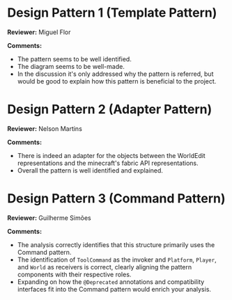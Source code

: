 # Design Pattern 1 (Template Pattern)
**Reviewer:** Miguel Flor

**Comments:**

- The pattern seems to be well identified.
- The diagram seems to be well-made.
- In the discussion it's only addressed why the pattern is referred, but would be good to explain how this pattern is beneficial to the project.   

# Design Pattern 2 (Adapter Pattern)
**Reviewer:** Nelson Martins

**Comments:**

- There is indeed an adapter for the objects between the WorldEdit
representations and the minecraft's fabric API representations.
- Overall the pattern is well identified and explained.

# Design Pattern 3 (Command Pattern)
**Reviewer:** Guilherme Simões

**Comments:**

- The analysis correctly identifies that this structure primarily uses the Command pattern.
- The identification of `ToolCommand` as the invoker and `Platform`, `Player`, and `World` as receivers is correct, clearly aligning the pattern components with their respective roles.
- Expanding on how the `@Deprecated` annotations and compatibility interfaces fit into the Command pattern would enrich your analysis.
